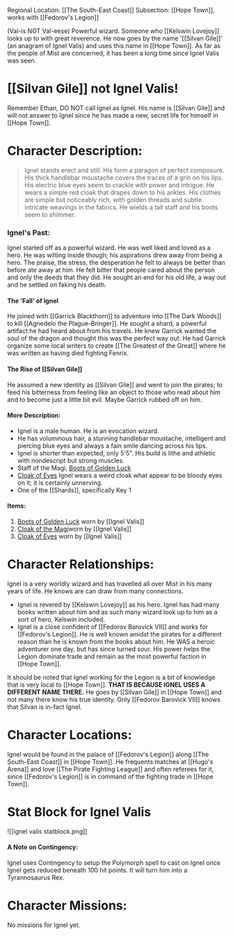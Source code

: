 Regional Location: [[The South-East Coast]]
Subsection: [[Hope Town]], works with [[Fedorov's Legion]]

(Val-is NOT Val-eese)
Powerful wizard. Someone who [[Kelswin Lovejoy]] looks up to with great reverence.
He now goes by the name '[[Silvan Gile]]' (an anagram of Ignel Valis) and uses this name in [[Hope Town]]. As far as the people of Mist are concerned, it has been a long time since Ignel Valis was seen. 
# [[Silvan Gile]] not Ignel Valis!
Remember Ethan, DO NOT call Ignel as Ignel. His name is [[Silvan Gile]] and will not answer to Ignel since he has made a new, secret life for himself in [[Hope Town]].
# Character Description:
>Ignel stands erect and still. His form a paragon of perfect composure. His thick handlebar moustache covers the traces of a grin on his lips. His electric blue eyes seem to crackle with power and intrigue. He wears a simple red cloak that drapes down to his ankles. His clothes are simple but noticeably rich, with golden threads and subtle intricate weavings in the fabrics. He wields a tall staff and his boots seem to shimmer.
### Ignel's Past:
Ignel started off as a powerful wizard. He was well liked and loved as a hero. He was wilting inside though; his aspirations drew away from being a hero. The praise, the stress, the desperation he felt to always be better than before ate away at him. He felt bitter that people cared about the person and only the deeds that they did. He sought an end for his old life, a way out and he settled on faking his death. 
#### The 'Fall' of Ignel
He joined with [[Garrick Blackthorn]] to adventure into [[The Dark Woods]] to kill [[Agnedelo the Plague-Bringer]]. He sought a shard, a powerful artifact he had heard about from his travels. He knew Garrick wanted the soul of the dragon and thought this was the perfect way out. He had Garrick organize some local writers to create [[The Greatest of the Great]] where he was written as having died fighting Fenrix. 
#### The Rise of [[Silvan Gile]]
He assumed a new identity as [[Silvan Gile]] and went to join the pirates; to feed his bitterness from feeling like an object to those who read about him and to become just a little bit evil. Maybe Garrick rubbed off on him. 
#### More Description:
-  Ignel is a male human. He is an evocation wizard.
-  He has voluminous hair, a stunning handlebar moustache, intelligent and piercing blue eyes and always a fain smile dancing across his lips.
-  Ignel is shorter than expected, only 5'5". His build is lithe and athletic with nondescript but strong muscles.
-  Staff of the Magi, [Boots of Golden Luck](https://www.5esrd.com/database/magicitem/boots-of-golden-luck/)
-  [Cloak of Eyes](https://www.5esrd.com/database/magicitem/cloak-of-eyes/) Ignel wears a weird cloak what appear to be bloody eyes on it; it is certainly unnerving. 
- One of the [[Shards]], specifically Key 1
#### Items:
1. [Boots of Golden Luck](https://www.5esrd.com/database/magicitem/boots-of-golden-luck/) worn by [[Ignel Valis]]
2. [Cloak of the Magi](https://roll20.net/compendium/dnd5e/Robe%20of%20the%20Archmagi#content)worn by [[Ignel Valis]]
3. [Cloak of Eyes](https://www.5esrd.com/database/magicitem/cloak-of-eyes/) worn by [[Ignel Valis]]
# Character Relationships: 
Ignel is a very worldly wizard and has travelled all over Mist in his many years of life. He knows are can draw from many connections.
- Ignel is revered by [[Kelswin Lovejoy]] as his hero. Ignel has had many books written about him and as such many wizard look up to him as a sort of hero, Kelswin included.
- Ignel is a close confident of [[Fedorov Barovick VII]] and works for [[Fedorov's Legion]]. He is well known amidst the pirates for a different reason than he is known from the books about him. He WAS a heroic adventurer one day, but has since turned sour. His power helps the Legion dominate trade and remain as the most powerful faction in [[Hope Town]].

It should be noted that Ignel working for the Legion is a bit of knowledge that is very local to [[Hope Town]]. **THAT IS BECAUSE IGNEL USES A DIFFERENT NAME THERE.** He goes by [[Silvan Gile]] in [[Hope Town]] and not many there know his true identity. Only [[Fedorov Barovick VII]] knows that Silvan is in-fact Ignel. 
# Character Locations:
Ignel would be found in the palace of [[Fedorov's Legion]] along [[The South-East Coast]] in [[Hope Town]]. He frequents matches at [[Hugo's Arena]] and love [[The Pirate Fighting League]] and often referees for it, since [[Fedorov's Legion]] is in command of the fighting trade in [[Hope Town]]. 
# Stat Block for Ignel Valis
![[ignel valis statblock.png]]
#### A Note on Contingency:
Ignel uses Contingency to setup the Polymorph spell to cast on Ignel once Ignel gets reduced beneath 100 hit points. It will turn him into a Tyrannosaurus Rex. 
# Character Missions:
No missions for Ignel yet. 